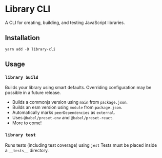 # Library CLI

A CLI for creating, building, and testing JavaScript libraries.

## Installation

```
yarn add -D library-cli
```

## Usage

### `library build`

Builds your library using smart defaults. Overriding configuration may be possible in a future release.

- Builds a commonjs version using `main` from `package.json`.
- Builds an esm version using `module` from `package.json`.
- Automatically marks `peerDependencies` as `external`.
- Uses `@babel/preset-env` and `@babel/preset-react`.
- More to come!

### `library test`

Runs tests (including test coverage) using `jest` Tests must be placed inside a `__tests__` directory.
